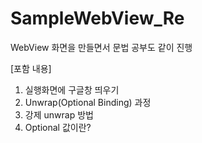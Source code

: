 # SampleWebView_Re

WebView 화면을 만들면서 문법 공부도 같이 진행

[포함 내용]
1. 실행화면에 구글창 띄우기 
2. Unwrap(Optional Binding) 과정
3. 강제 unwrap 방법
4. Optional 값이란? 
